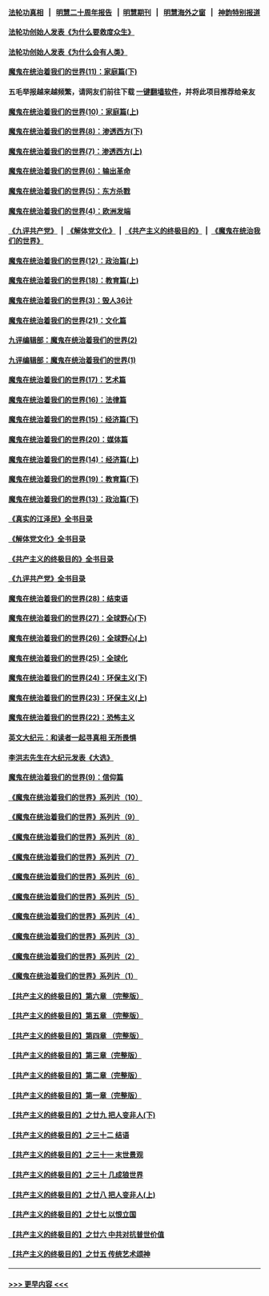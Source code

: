 #### [法轮功真相](https://github.com/gfw-breaker/truth/blob/master/README.md?t=0) &nbsp;&nbsp;|&nbsp;&nbsp; [明慧二十周年报告](https://github.com/gfw-breaker/mh-reports/blob/master/README.md?t=0) &nbsp;&nbsp;|&nbsp;&nbsp;[明慧期刊](https://github.com/gfw-breaker/mh-qikan) &nbsp;&nbsp;|&nbsp;&nbsp; [明慧海外之窗](https://github.com/gfw-breaker/mh-news/blob/master/README.md?t=0) &nbsp;&nbsp;|&nbsp;&nbsp; [神韵特别报道](https://github.com/gfw-breaker/mh-news/blob/master/shenyun.md?t=0)
#### [法轮功创始人发表《为什么要救度众生》](../pages/nsc422/n13975246.md?t=07032143) 
#### [法轮功创始人发表《为什么会有人类》](../pages/nsc422/n13912117.md?t=07032143) 
#### [魔鬼在统治着我们的世界(11)：家庭篇(下)](../pages/nsc422/n10440961.md?t=07032143) 
#### 五毛举报越来越频繁，请网友们前往下载 [一键翻墙软件](https://github.com/gfw-breaker/ssr-accounts)，并将此项目推荐给亲友
#### [魔鬼在统治着我们的世界(10)：家庭篇(上)](../pages/nsc422/n10435448.md?t=07032143) 
#### [魔鬼在统治着我们的世界(8)：渗透西方(下)](../pages/nsc422/n10429603.md?t=07032143) 
#### [魔鬼在统治着我们的世界(7)：渗透西方(上)](../pages/nsc422/n10426013.md?t=07032143) 
#### [魔鬼在统治着我们的世界(6)：输出革命](../pages/nsc422/n10421536.md?t=07032143) 
#### [魔鬼在统治着我们的世界(5)：东方杀戮](../pages/nsc422/n10417707.md?t=07032143) 
#### [魔鬼在统治着我们的世界(4)：欧洲发端](../pages/nsc422/n10414890.md?t=07032143) 
#### [《九评共产党》](https://github.com/begood0513/9ping.md/blob/master/README.md) &nbsp;|&nbsp; [《解体党文化》](../../../../jtdwh.md/blob/master/README.md)  &nbsp;|&nbsp; [《共产主义的终极目的》](../../../../gczydzjmd.md/blob/master/README.md) &nbsp;|&nbsp; [《魔鬼在统治我们的世界》](../../../../mgztzwmdsj.md/blob/master/README.md) 
#### [魔鬼在统治着我们的世界(12)：政治篇(上)](../pages/nsc422/n10444576.md?t=07032143) 
#### [魔鬼在统治着我们的世界(18)：教育篇(上)](../pages/nsc422/n10526970.md?t=07032143) 
#### [魔鬼在统治着我们的世界(3)：毁人36计](../pages/nsc422/n10411583.md?t=07032143) 
#### [魔鬼在统治着我们的世界(21)：文化篇](../pages/nsc422/n10597706.md?t=07032143) 
#### [九评编辑部：魔鬼在统治着我们的世界(2)](../pages/nsc422/n10410036.md?t=07032143) 
#### [九评编辑部：魔鬼在统治着我们的世界(1)](../pages/nsc422/n10406825.md?t=07032143) 
#### [魔鬼在统治着我们的世界(17)：艺术篇](../pages/nsc422/n10499093.md?t=07032143) 
#### [魔鬼在统治着我们的世界(16)：法律篇](../pages/nsc422/n10485969.md?t=07032143) 
#### [魔鬼在统治着我们的世界(15)：经济篇(下)](../pages/nsc422/n10469975.md?t=07032143) 
#### [魔鬼在统治着我们的世界(20)：媒体篇](../pages/nsc422/n10586579.md?t=07032143) 
#### [魔鬼在统治着我们的世界(14)：经济篇(上)](../pages/nsc422/n10457370.md?t=07032143) 
#### [魔鬼在统治着我们的世界(19)：教育篇(下)](../pages/nsc422/n10564808.md?t=07032143) 
#### [魔鬼在统治着我们的世界(13)：政治篇(下)](../pages/nsc422/n10448270.md?t=07032143) 
#### [《真实的江泽民》全书目录](../pages/nsc422/n13721399.md?t=07032143) 
#### [《解体党文化》全书目录](../pages/nsc422/n13721157.md?t=07032143) 
#### [《共产主义的终极目的》全书目录](../pages/nsc422/n13721048.md?t=07032143) 
#### [《九评共产党》全书目录](../pages/nsc422/n13708085.md?t=07032143) 
#### [魔鬼在统治着我们的世界(28)：结束语](../pages/nsc422/n10936246.md?t=07032143) 
#### [魔鬼在统治着我们的世界(27)：全球野心(下)](../pages/nsc422/n10928319.md?t=07032143) 
#### [魔鬼在统治着我们的世界(26)：全球野心(上)](../pages/nsc422/n10900318.md?t=07032143) 
#### [魔鬼在统治着我们的世界(25)：全球化](../pages/nsc422/n10788205.md?t=07032143) 
#### [魔鬼在统治着我们的世界(24)：环保主义(下)](../pages/nsc422/n10695307.md?t=07032143) 
#### [魔鬼在统治着我们的世界(23)：环保主义(上)](../pages/nsc422/n10688613.md?t=07032143) 
#### [魔鬼在统治着我们的世界(22)：恐怖主义](../pages/nsc422/n10614727.md?t=07032143) 
#### [英文大纪元：和读者一起寻真相 无所畏惧](../pages/nsc422/n12542027.md?t=07032143) 
#### [李洪志先生在大纪元发表《大选》](../pages/nsc422/n12534746.md?t=07032143) 
#### [魔鬼在统治着我们的世界(9)：信仰篇](../pages/nsc422/n10432159.md?t=07032143) 
#### [《魔鬼在统治着我们的世界》系列片（10）](../pages/nsc422/n12292670.md?t=07032143) 
#### [《魔鬼在统治着我们的世界》系列片（9）](../pages/nsc422/n12290859.md?t=07032143) 
#### [《魔鬼在统治着我们的世界》系列片（8）](../pages/nsc422/n12287445.md?t=07032143) 
#### [《魔鬼在统治着我们的世界》系列片（7）](../pages/nsc422/n12283425.md?t=07032143) 
#### [《魔鬼在统治着我们的世界》系列片（6）](../pages/nsc422/n12282314.md?t=07032143) 
#### [《魔鬼在统治着我们的世界》系列片（5）](../pages/nsc422/n12281419.md?t=07032143) 
#### [《魔鬼在统治着我们的世界》系列片（4）](../pages/nsc422/n12274024.md?t=07032143) 
#### [《魔鬼在统治着我们的世界》系列片（3）](../pages/nsc422/n12271322.md?t=07032143) 
#### [《魔鬼在统治着我们的世界》系列片（2）](../pages/nsc422/n12269049.md?t=07032143) 
#### [《魔鬼在统治着我们的世界》系列片（1）](../pages/nsc422/n12267575.md?t=07032143) 
#### [【共产主义的终极目的】第六章 （完整版）](../pages/nsc422/n11428913.md?t=07032143) 
#### [【共产主义的终极目的】第五章 （完整版）](../pages/nsc422/n11428912.md?t=07032143) 
#### [【共产主义的终极目的】第四章 （完整版）](../pages/nsc422/n11428907.md?t=07032143) 
#### [【共产主义的终极目的】第三章（完整版）](../pages/nsc422/n11428848.md?t=07032143) 
#### [【共产主义的终极目的】第二章（完整版）](../pages/nsc422/n11428831.md?t=07032143) 
#### [【共产主义的终极目的】第一章（完整版）](../pages/nsc422/n11417651.md?t=07032143) 
#### [【共产主义的终极目的】之廿九 把人变非人(下)](../pages/nsc422/n11344140.md?t=07032143) 
#### [【共产主义的终极目的】之三十二 结语](../pages/nsc422/n11360535.md?t=07032143) 
#### [【共产主义的终极目的】之三十一 末世景观](../pages/nsc422/n11351129.md?t=07032143) 
#### [【共产主义的终极目的】之三十 几成狼世界](../pages/nsc422/n11348280.md?t=07032143) 
#### [【共产主义的终极目的】之廿八 把人变非人(上)](../pages/nsc422/n11340492.md?t=07032143) 
#### [【共产主义的终极目的】之廿七 以恨立国](../pages/nsc422/n11336944.md?t=07032143) 
#### [【共产主义的终极目的】之廿六 中共对抗普世价值](../pages/nsc422/n11324785.md?t=07032143) 
#### [【共产主义的终极目的】之廿五 传统艺术颂神](../pages/nsc422/n11296396.md?t=07032143) 

----
#### [ >>> 更早内容 <<< ](../indexes/nsc422-earlier.md)
